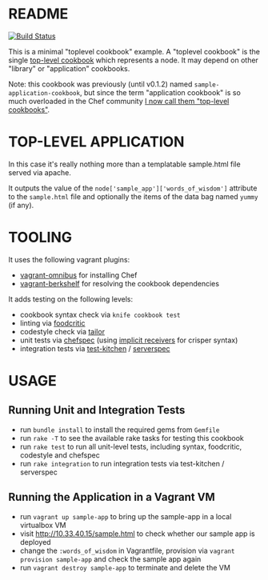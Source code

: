 
# README

[![Build Status](https://travis-ci.org/tknerr/sample-toplevel-cookbook.png?branch=master)](https://travis-ci.org/tknerr/sample-toplevel-cookbook)

This is a minimal "toplevel cookbook" example. A "toplevel cookbook" is the single [top-level cookbook](http://lists.opscode.com/sympa/arc/chef/2014-01/msg00419.html) which represents a node. It may depend on other "library" or "application" cookbooks.

Note: this cookbook was previously (until v0.1.2) named `sample-application-cookbook`, but since the term "application cookbook" is so much overloaded in the Chef community [I now call them "top-level cookbooks"](https://github.com/berkshelf/berkshelf/issues/535#issuecomment-40890497). 

# TOP-LEVEL APPLICATION

In this case it's really nothing more than a templatable sample.html file served via apache.

It outputs the value of the `node['sample_app']['words_of_wisdom']` attribute to the `sample.html` file and optionally the items of the data bag named `yummy` (if any). 

# TOOLING

It uses the following vagrant plugins:

 * [vagrant-omnibus](https://github.com/schisamo/vagrant-omnibus) for installing Chef
 * [vagrant-berkshelf](https://github.com/riotgames/vagrant-berkshelf) for resolving the cookbook dependencies

It adds testing on the following levels:

 * cookbook syntax check via `knife cookbook test`
 * linting via [foodcritic](http://acrmp.github.io/foodcritic/)
 * codestyle check via [tailor](https://github.com/turboladen/tailor)
 * unit tests via [chefspec](https://github.com/acrmp/chefspec) (using [implicit receivers](http://stackoverflow.com/questions/12260534/using-implicit-subject-with-expect-in-rspec-2-11) for crisper syntax)
 * integration tests via [test-kitchen](https://github.com/opscode/test-kitchen) / [serverspec](http://serverspec.org/)


# USAGE

## Running Unit and Integration Tests

* run `bundle install` to install the required gems from `Gemfile`
* run `rake -T` to see the available rake tasks for testing this cookbook
* run `rake test` to run all unit-level tests, including syntax, foodcritic, codestyle and chefspec
* run `rake integration` to run integration tests via test-kitchen / serverspec

## Running the Application in a Vagrant VM

* run `vagrant up sample-app` to bring up the sample-app in a local virtualbox VM
* visit http://10.33.40.15/sample.html to check whether our sample app is deployed
* change the `:words_of_wisdom` in Vagrantfile, provision via `vagrant provision sample-app` and check the sample app again
* run `vagrant destroy sample-app` to terminate and delete the VM